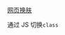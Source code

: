 [网页换肤](https://astak16.github.io/Study-JS/%E7%AC%AC%E4%B8%80%E8%AF%BE/%E7%BD%91%E9%A1%B5%E6%8D%A2%E8%82%A4/index.html)

通过 JS 切换`class`